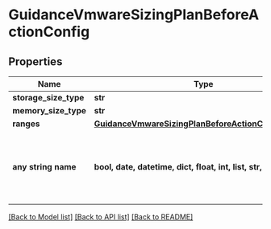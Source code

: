 # GuidanceVmwareSizingPlanBeforeActionConfig


## Properties
Name | Type | Description | Notes
------------ | ------------- | ------------- | -------------
**storage_size_type** | **str** |  | [optional] 
**memory_size_type** | **str** |  | [optional] 
**ranges** | [**GuidanceVmwareSizingPlanBeforeActionConfigRanges**](GuidanceVmwareSizingPlanBeforeActionConfigRanges.md) |  | [optional] 
**any string name** | **bool, date, datetime, dict, float, int, list, str, none_type** | any string name can be used but the value must be the correct type | [optional]

[[Back to Model list]](../README.md#documentation-for-models) [[Back to API list]](../README.md#documentation-for-api-endpoints) [[Back to README]](../README.md)


